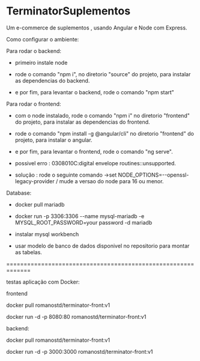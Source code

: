 # TerminatorSuplementos
Um e-commerce de suplementos , usando Angular e Node com Express.

Como configurar o ambiente:

Para rodar o backend:

- primeiro instale node

- rode o comando "npm i", no diretorio "source" do projeto, para instalar as dependencias do backend.

- e por fim, para levantar o backend, rode o comando "npm start"

Para rodar o frontend:

- com o node instalado, rode o comando "npm i" no diretorio "frontend" do projeto, para instalar as dependencias do frontend.

- rode o comando "npm install -g @angular/cli" no diretorio "frontend" do projeto, para instalar o angular.

- e por fim, para levantar o frontend, rode o comando "ng serve".

- possivel erro : 0308010C:digital envelope routines::unsupported.

- solução : rode o seguinte comando ->set NODE_OPTIONS=--openssl-legacy-provider / mude a versao do node para 16 ou menor.

Database:

- docker pull mariadb

- docker run -p 3306:3306 --name mysql-mariadb -e MYSQL_ROOT_PASSWORD=your password -d mariadb

- instalar mysql workbench

- usar modelo de banco de dados disponivel no repositorio para montar as tabelas.


=============================================================

testas aplicação com Docker:

frontend

docker pull romanostd/terminator-front:v1

docker run -d -p 8080:80 romanostd/terminator-front:v1

backend:

docker pull romanostd/terminator-front:v1

docker run -d -p 3000:3000 romanostd/terminator-front:v1


